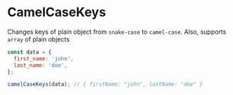 # CamelCaseKeys

Changes keys of plain object from `snake-case` to `camel-case`. Also, supports `array` of plain objects

```javascript
const data = {
  first_name: 'john',
  last_name: 'doe',
};

camelCaseKeys(data); // { firstName: "john", lastName: "doe" }
```
